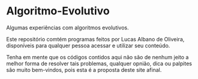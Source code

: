 # Algoritmo-Evolutivo
Algumas experiências com algoritmos evolutivos.

Este repositório comtém programas feitos por Lucas Albano de Oliveira, disponíveis para qualquer pessoa acessar e utilizar seu conteúdo.

Tenha em mente que os códigos contidos aqui não são de nenhum jeito a melhor forma de resolver tais problemas, qualquer opnião, dica ou 
palpites são muito bem-vindos, pois esta é a proposta deste site afinal.

